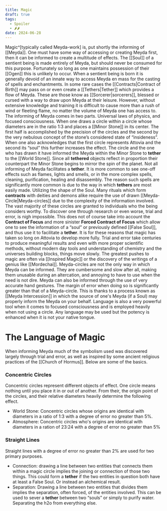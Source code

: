 ```yaml
---
title: Magic
draft: true
tags:
  - Spoiler
  - 🌶🌶
date: 2024-06-28
---
```

Magic^[typically called Meyda-work] is, put shortly the informing of [[Meyda]]. One must have some way of accessing or creating Meyda first, then it can be informed to create a multitude of effects. The [[Soul]] of a sentient being is made entirely of Meyda, but should never be consumed for this purpose. Fortunately so long as one maintains possession of their [[Ogen]] this is unlikely to occur. When a sentient being is born it is generally devoid of an innate way to access Meyda en mass for the casting of spells and enchantments. In some rare cases the [[Contracts|Contract of Birth]] may pass on or even create a [[Tethers|Tether]] which provides a flow of Meyda. These are those know as [[Sorcerer|sorcerers]], blessed or cursed with a way to draw upon Meyda at their leisure. However, without extensive knowledge and training it is difficult to cause more than a rush of wind or fleeting flame, no matter the volume of Meyda one has access to. 
The informing of Meyda comes in two parts. Universal laws of physics, and focused consciousness. When one draws a circle within a circle whose diameters are in the ratio 1:3 and places a [[Minor Stone]] in its center. The first half is accomplished by the precision of the circles and the second by the very nebulous concept of the stone’s considered state of “insideness”. When one also acknowledges that the first circle represents Attovia and the second its “soul” this further increases the effect. 
The circle and the one who has drawn it have informed the Meyda within the Minor Stone to **tether** to the [[World Stone]]. Since all **tethered** objects reflect in proportion their counterpart the Minor Stone begins to mirror the spin of the planet.
Not all informing of Meyda facilitates a **tether**. It is more common to see one-off effects such as flames, lights and smells, or in the more complex spells, cleaning, purification, healing and disassembly. 
The reason such spells are significantly more common is due to the way in which **tethers** are most easily made. Utilizing the shape of the Soul. Many rituals which form **contracts** with deities and demons alike require the use of drawn [[Meyda-Circle|Meyda-circles]] due to the complexity of the information involved. The vast majority of these circles are granted to individuals who the being considers worthy. To discover one through research or even worse, trial and error, is nigh impossible. 
This does not of course take into account the **Contract of Focus** and more sinister **Forced Contract of Focus** which allow one to see the information of a “soul” or previously defined [[False Soul]], and thus use it to facilitate a **tether**.
It is for these reasons that magic has taken so long on Attovia to develop more fully. Trial and error take centuries to produce meaningful results and even with more proper scientific methods, without modern day tools and understanding of chemistry and the universes building blocks, things move slowly. The greatest pushes to magic are often via [[Inspired Magic]] or the discovery of the writings of a genius like [[Mordechai]].
Meyda-circles are not the only way in which Meyda can be informed. They are cumbersome and slow after all, making them unusable during an altercation, and annoying to have to use when the need is not dire. Meyda can also be informed through the use of very accurate hand gestures. The margin of error when doing so is significantly greater than that of a Meyda-circle. This is thanks to a process known as [[Meyda Intercession]] in which the source of one's Meyda (if a Soul) may properly inform the Meyda on your behalf. Language is also a very powerful tool when it comes to focused consciousness and is employed heavily when not using a circle. Any language may be used but the potency is enhanced when it is not your native tongue.
# The Language of Magic
When informing Meyda much of the symbolism used was discovered largely through trial and error, as well as inspired by some ancient religious practices of the [[Church of Hormus]]. Below are some of the basics.
### Concentric Circles
Concentric circles represent different objects of effect. One circle means nothing until you place it in or out of another. From their, the origin point of the circles, and their relative diameters heavily determine the following effect.
- World Stone: Concentric circles whose origins are identical with diameters in a ratio of 1:3 with a degree of error no greater than 5%.
- Atmosphere: Concentric circles who's origins are identical with diameters in a ration of 23:24 with a degree of error no greater than 5%
### Straight Lines
Straight lines with a degree of error no greater than 2% are used for two primary purposes.
- Connection: drawing a line between two entities that connects them within a magic circle implies the joining or connection of those two things. This could form a **tether** if the two entities in question both have at least a False Soul. Or instead an alchemical result.
- Separation: Drawing a line between two entities that divides them implies the separation, often forced, of the entities involved. This can be used to sever a **tether** between two “souls” or simply to purify water. Separating the h2o from everything else.